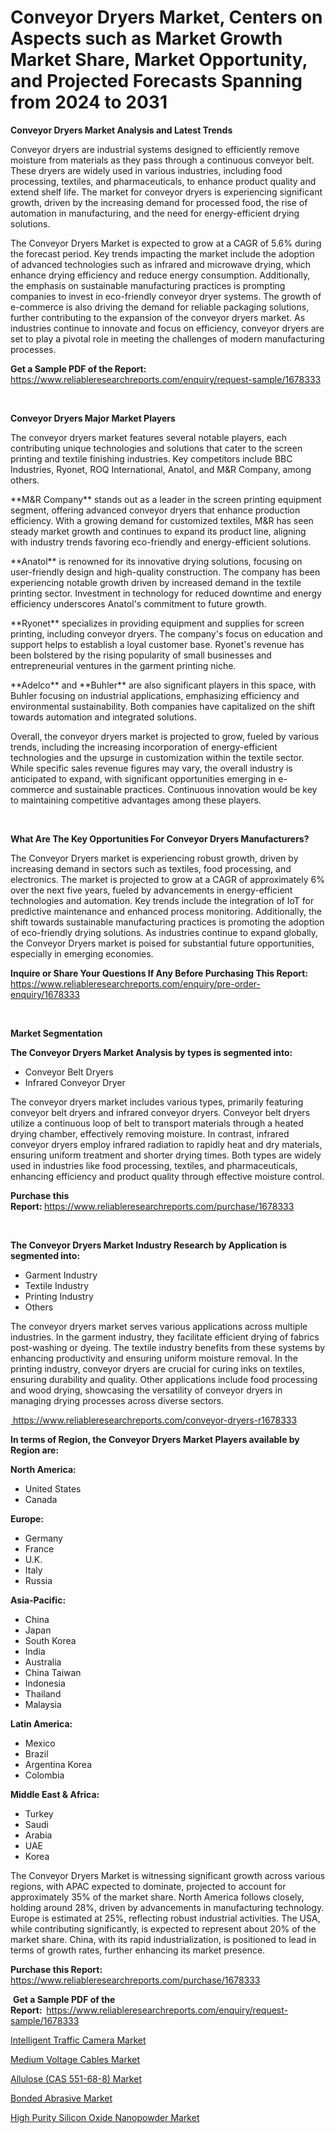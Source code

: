 <p><h1>Conveyor Dryers Market, Centers on Aspects such as Market Growth Market Share, Market Opportunity, and Projected Forecasts Spanning from 2024 to 2031</h1></p><p><strong>Conveyor Dryers Market Analysis and Latest Trends</strong></p>
<p><p>Conveyor dryers are industrial systems designed to efficiently remove moisture from materials as they pass through a continuous conveyor belt. These dryers are widely used in various industries, including food processing, textiles, and pharmaceuticals, to enhance product quality and extend shelf life. The market for conveyor dryers is experiencing significant growth, driven by the increasing demand for processed food, the rise of automation in manufacturing, and the need for energy-efficient drying solutions.</p><p>The Conveyor Dryers Market is expected to grow at a CAGR of 5.6% during the forecast period. Key trends impacting the market include the adoption of advanced technologies such as infrared and microwave drying, which enhance drying efficiency and reduce energy consumption. Additionally, the emphasis on sustainable manufacturing practices is prompting companies to invest in eco-friendly conveyor dryer systems. The growth of e-commerce is also driving the demand for reliable packaging solutions, further contributing to the expansion of the conveyor dryers market. As industries continue to innovate and focus on efficiency, conveyor dryers are set to play a pivotal role in meeting the challenges of modern manufacturing processes.</p></p>
<p><strong>Get a Sample PDF of the Report:&nbsp;</strong> <a href="https://www.reliableresearchreports.com/enquiry/request-sample/1678333?utm_campaign=1477&utm_medium=2&utm_source=Github&utm_content=ia&utm_term=14102024&utm_id=conveyor-dryers">https://www.reliableresearchreports.com/enquiry/request-sample/1678333</a></p>
<p>&nbsp;</p>
<p><strong>Conveyor Dryers Major Market Players</strong></p>
<p><p>The conveyor dryers market features several notable players, each contributing unique technologies and solutions that cater to the screen printing and textile finishing industries. Key competitors include BBC Industries, Ryonet, ROQ International, Anatol, and M&R Company, among others.</p><p>**M&R Company** stands out as a leader in the screen printing equipment segment, offering advanced conveyor dryers that enhance production efficiency. With a growing demand for customized textiles, M&R has seen steady market growth and continues to expand its product line, aligning with industry trends favoring eco-friendly and energy-efficient solutions.</p><p>**Anatol** is renowned for its innovative drying solutions, focusing on user-friendly design and high-quality construction. The company has been experiencing notable growth driven by increased demand in the textile printing sector. Investment in technology for reduced downtime and energy efficiency underscores Anatol's commitment to future growth.</p><p>**Ryonet** specializes in providing equipment and supplies for screen printing, including conveyor dryers. The company's focus on education and support helps to establish a loyal customer base. Ryonet's revenue has been bolstered by the rising popularity of small businesses and entrepreneurial ventures in the garment printing niche.</p><p>**Adelco** and **Buhler** are also significant players in this space, with Buhler focusing on industrial applications, emphasizing efficiency and environmental sustainability. Both companies have capitalized on the shift towards automation and integrated solutions.</p><p>Overall, the conveyor dryers market is projected to grow, fueled by various trends, including the increasing incorporation of energy-efficient technologies and the upsurge in customization within the textile sector. While specific sales revenue figures may vary, the overall industry is anticipated to expand, with significant opportunities emerging in e-commerce and sustainable practices. Continuous innovation would be key to maintaining competitive advantages among these players.</p></p>
<p>&nbsp;</p>
<p><strong>What Are The Key Opportunities For Conveyor Dryers Manufacturers?</strong></p>
<p><p>The Conveyor Dryers market is experiencing robust growth, driven by increasing demand in sectors such as textiles, food processing, and electronics. The market is projected to grow at a CAGR of approximately 6% over the next five years, fueled by advancements in energy-efficient technologies and automation. Key trends include the integration of IoT for predictive maintenance and enhanced process monitoring. Additionally, the shift towards sustainable manufacturing practices is promoting the adoption of eco-friendly drying solutions. As industries continue to expand globally, the Conveyor Dryers market is poised for substantial future opportunities, especially in emerging economies.</p></p>
<p><strong>Inquire or Share Your Questions If Any Before Purchasing This Report:</strong> <a href="https://www.reliableresearchreports.com/enquiry/pre-order-enquiry/1678333?utm_campaign=1477&utm_medium=2&utm_source=Github&utm_content=ia&utm_term=14102024&utm_id=conveyor-dryers">https://www.reliableresearchreports.com/enquiry/pre-order-enquiry/1678333</a></p>
<p>&nbsp;</p>
<p><strong>Market Segmentation</strong></p>
<p><strong>The Conveyor Dryers Market Analysis by types is segmented into:</strong></p>
<p><ul><li>Conveyor Belt Dryers</li><li>Infrared Conveyor Dryer</li></ul></p>
<p><p>The conveyor dryers market includes various types, primarily featuring conveyor belt dryers and infrared conveyor dryers. Conveyor belt dryers utilize a continuous loop of belt to transport materials through a heated drying chamber, effectively removing moisture. In contrast, infrared conveyor dryers employ infrared radiation to rapidly heat and dry materials, ensuring uniform treatment and shorter drying times. Both types are widely used in industries like food processing, textiles, and pharmaceuticals, enhancing efficiency and product quality through effective moisture control.</p></p>
<p><strong>Purchase this Report:&nbsp;</strong><a href="https://www.reliableresearchreports.com/purchase/1678333?utm_campaign=1477&utm_medium=2&utm_source=Github&utm_content=ia&utm_term=14102024&utm_id=conveyor-dryers">https://www.reliableresearchreports.com/purchase/1678333</a></p>
<p>&nbsp;</p>
<p><strong>The Conveyor Dryers Market Industry Research by Application is segmented into:</strong></p>
<p><ul><li>Garment Industry</li><li>Textile Industry</li><li>Printing Industry</li><li>Others</li></ul></p>
<p><p>The conveyor dryers market serves various applications across multiple industries. In the garment industry, they facilitate efficient drying of fabrics post-washing or dyeing. The textile industry benefits from these systems by enhancing productivity and ensuring uniform moisture removal. In the printing industry, conveyor dryers are crucial for curing inks on textiles, ensuring durability and quality. Other applications include food processing and wood drying, showcasing the versatility of conveyor dryers in managing drying processes across diverse sectors.</p></p>
<p><a href="https://www.reliableresearchreports.com/conveyor-dryers-r1678333?utm_campaign=1477&utm_medium=2&utm_source=Github&utm_content=ia&utm_term=14102024&utm_id=conveyor-dryers">&nbsp;https://www.reliableresearchreports.com/conveyor-dryers-r1678333</a></p>
<p><strong>In terms of Region, the Conveyor Dryers Market Players available by Region are:</strong></p>
<p>
    <p> <strong> North America: </strong>
        <ul>
            <li>United States</li>
            <li>Canada</li>
        </ul>
        </p> 
    <p> <strong> Europe: </strong>
        <ul>
            <li>Germany</li>
            <li>France</li>
            <li>U.K.</li>
            <li>Italy</li>
            <li>Russia</li>
        </ul>
        </p> 
    <p> <strong> Asia-Pacific: </strong>
        <ul>
            <li>China</li>
            <li>Japan</li>
            <li>South Korea</li>
            <li>India</li>
            <li>Australia</li>
            <li>China Taiwan</li>
            <li>Indonesia</li>
            <li>Thailand</li>
            <li>Malaysia</li>
        </ul>
        </p> 
    <p> <strong> Latin America: </strong>
        <ul>
            <li>Mexico</li>
            <li>Brazil</li>
            <li>Argentina Korea</li>
            <li>Colombia</li>
        </ul>
        </p> 
    <p> <strong> Middle East & Africa: </strong>
        <ul>
            <li>Turkey</li>
            <li>Saudi</li>
            <li>Arabia</li>
            <li>UAE</li>
            <li>Korea</li>
        </ul>
    </p>
    </p>
<p><p>The Conveyor Dryers Market is witnessing significant growth across various regions, with APAC expected to dominate, projected to account for approximately 35% of the market share. North America follows closely, holding around 28%, driven by advancements in manufacturing technology. Europe is estimated at 25%, reflecting robust industrial activities. The USA, while contributing significantly, is expected to represent about 20% of the market share. China, with its rapid industrialization, is positioned to lead in terms of growth rates, further enhancing its market presence.</p></p>
<p><strong>Purchase this Report: </strong><a href="https://www.reliableresearchreports.com/purchase/1678333?utm_campaign=1477&utm_medium=2&utm_source=Github&utm_content=ia&utm_term=14102024&utm_id=conveyor-dryers">https://www.reliableresearchreports.com/purchase/1678333</a></p>
<p>&nbsp;<strong>Get a Sample PDF of the Report:&nbsp;&nbsp;</strong><a href="https://www.reliableresearchreports.com/enquiry/request-sample/1678333?utm_campaign=1477&utm_medium=2&utm_source=Github&utm_content=ia&utm_term=14102024&utm_id=conveyor-dryers">https://www.reliableresearchreports.com/enquiry/request-sample/1678333</a></p>
<p><strong></strong></p>
<p><p><a href="https://www.linkedin.com/pulse/trends-global-intelligent-traffic-camera-market-forecast-analysis-jk78c?utm_campaign=1477&utm_medium=2&utm_source=Github&utm_content=ia&utm_term=14102024&utm_id=conveyor-dryers">Intelligent Traffic Camera Market</a></p><p><a href="https://www.linkedin.com/pulse/medium-voltage-cables-market-ecosystem-competitive-landscape-x2y2c?utm_campaign=1477&utm_medium=2&utm_source=Github&utm_content=ia&utm_term=14102024&utm_id=conveyor-dryers">Medium Voltage Cables Market</a></p><p><a href="https://www.linkedin.com/pulse/allulose-cas-551-68-8-market-forecast-global-trends-analysis-h56uc?utm_campaign=1477&utm_medium=2&utm_source=Github&utm_content=ia&utm_term=14102024&utm_id=conveyor-dryers">Allulose (CAS 551-68-8) Market</a></p><p><a href="https://www.linkedin.com/pulse/disruption-innovation-bonded-abrasive-industry-market-analysis-ocmpc?utm_campaign=1477&utm_medium=2&utm_source=Github&utm_content=ia&utm_term=14102024&utm_id=conveyor-dryers">Bonded Abrasive Market</a></p><p><a href="https://www.linkedin.com/pulse/market-insights-global-high-purity-silicon-oxide-nanopowder-nybec?utm_campaign=1477&utm_medium=2&utm_source=Github&utm_content=ia&utm_term=14102024&utm_id=conveyor-dryers">High Purity Silicon Oxide Nanopowder Market</a></p></p>